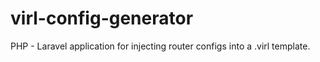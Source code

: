 # virl-config-generator
PHP - Laravel application for injecting router configs into a .virl template.
